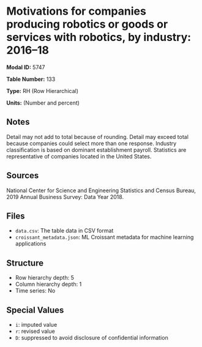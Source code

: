 # Motivations for companies producing robotics or goods or services with robotics, by industry: 2016&#8211;18

**Modal ID:** 5747

**Table Number:** 133

**Type:** RH (Row Hierarchical)

**Units:** (Number and percent)

## Notes

Detail may not add to total because of rounding. Detail may exceed total because companies could select more than one response. Industry classification is based on dominant establishment payroll. Statistics are representative of companies located in the United States.

## Sources

National Center for Science and Engineering Statistics and Census Bureau, 2019 Annual Business Survey: Data Year 2018.

## Files

- `data.csv`: The table data in CSV format
- `croissant_metadata.json`: ML Croissant metadata for machine learning applications

## Structure

- Row hierarchy depth: 5
- Column hierarchy depth: 1
- Time series: No

## Special Values

- `i`: imputed value
- `r`: revised value
- `D`: suppressed to avoid disclosure of confidential information
